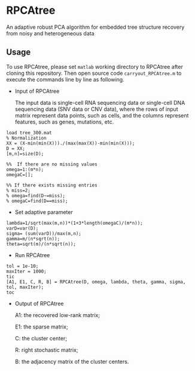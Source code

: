 # RPCAtree
An adaptive robust PCA algorithm for embedded tree structure recovery from noisy and heterogeneous data

## Usage

To use RPCAtree, please set `matlab` working directory to RPCAtree after cloning this repository. Then open source code `carryout_RPCAtree.m` to execute the commands line by line as following.

* Input of RPCAtree

  The input data is single-cell RNA sequencing data or single-cell DNA sequencing data (SNV data or CNV data), where the rows of input matrix represent data points, such as cells, and the columns represent features, such as genes, mutations, etc. 

```
load tree_300.mat
% Normalization
XX = (X-min(min(X)))./(max(max(X))-min(min(X)));
D = XX;
[m,n]=size(D);

%%  If there are no missing values
omega=1:(m*n);
omegaC=[];

%% If there exists missing entries
% miss=2;
% omega=find(D~=miss);
% omegaC=find(D==miss);
```
  
* Set adaptive parameter

```
lambda=1/sqrt(max(m,n))*(1+3*length(omegaC)/(m*n));
varD=var(D);
sigma= (sum(varD))/max(m,n);
gamma=m/(n*sqrt(n));
theta=sqrt(m)/(n*sqrt(n));
```

* Run RPCAtree
```
tol = 1e-10;
maxIter = 1000;
tic
[A1, E1, C, R, B] = RPCAtree(D, omega, lambda, theta, gamma, sigma, tol, maxIter);
toc
```
  

* Output of RPCAtree

  A1: the recovered low-rank matrix;

  E1: the sparse matrix;

  C: the cluster center;

  R: right stochastic matrix;

  B: the adjacency matrix of the cluster centers.

